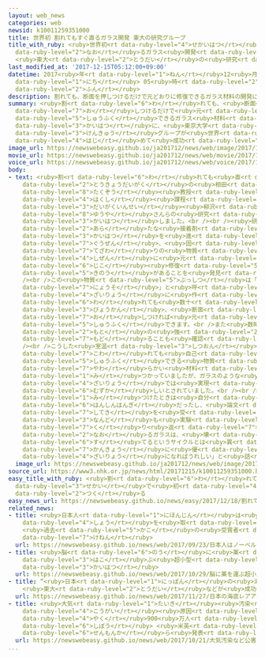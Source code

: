 ```yaml
---
layout: web_news
categories: web
newsid: k10011259351000
title: 世界初 割れてもすぐ直るガラス開発 東大の研究グループ
title_with_ruby: <ruby>世界初<rt data-ruby-level="4">せかいはつ</rt></ruby> <ruby>割<rt data-ruby-level="6">わ</rt></ruby>れてもすぐ<ruby>直<rt
  data-ruby-level="2">なお</rt></ruby>るガラス<ruby>開発<rt data-ruby-level="3">かいはつ</rt></ruby>
  <ruby>東大<rt data-ruby-level="2">とうだい</rt></ruby>の<ruby>研究<rt data-ruby-level="3">けんきゅう</rt></ruby>グループ
last_modified_at: '2017-12-15T05:12:00+09:00'
datetime: 2017<ruby>年<rt data-ruby-level="1">ねん</rt></ruby>12<ruby>月<rt data-ruby-level="1">がつ</rt></ruby>15<ruby>日<rt
  data-ruby-level="1">にち</rt></ruby> 05<ruby>時<rt data-ruby-level="2">じ</rt></ruby>12<ruby>分<rt
  data-ruby-level="2">ふん</rt></ruby>
description: 割れても、断面を押しつけるだけで元どおりに修復できるガラス材料の開発に、東京大学の研究グループが世界で初めて成功しました。
summary: <ruby>割<rt data-ruby-level="6">わ</rt></ruby>れても、<ruby>断面<rt data-ruby-level="5">だんめん</rt></ruby>を<ruby>押<rt
  data-ruby-level="7">お</rt></ruby>しつけるだけで<ruby>元<rt data-ruby-level="2">もと</rt></ruby>どおりに<ruby>修復<rt
  data-ruby-level="5">しゅうふく</rt></ruby>できるガラス<ruby>材料<rt data-ruby-level="4">ざいりょう</rt></ruby>の<ruby>開発<rt
  data-ruby-level="3">かいはつ</rt></ruby>に、<ruby>東京大学<rt data-ruby-level="2">とうきょうだいがく</rt></ruby>の<ruby>研究<rt
  data-ruby-level="3">けんきゅう</rt></ruby>グループが<ruby>世界<rt data-ruby-level="3">せかい</rt></ruby>で<ruby>初<rt
  data-ruby-level="4">はじ</rt></ruby>めて<ruby>成功<rt data-ruby-level="4">せいこう</rt></ruby>しました。
image_url: https://newswebeasy.github.io/ja201712/news/web/image/2017/12/15/K10011259351_1712150520_1712150521_01_03.jpg
movie_url: https://newswebeasy.github.io/ja201712/news/web/movie/2017/12/15/k10011259351_201712150520_201712150520.mp4
voice_url: https://newswebeasy.github.io/ja201712/news/web/voice/2017/12/15/k10011259351_201712150520_201712150520.mp3
body:
- text: <ruby>割<rt data-ruby-level="6">わ</rt></ruby>れても<ruby>直<rt data-ruby-level="2">なお</rt></ruby>るガラスは<ruby>東京大学<rt
    data-ruby-level="2">とうきょうだいがく</rt></ruby>の<ruby>相田<rt data-ruby-level="3">あいだ</rt></ruby><ruby>卓三<rt
    data-ruby-level="8">たくぞう</rt></ruby><ruby>教授<rt data-ruby-level="5">きょうじゅ</rt></ruby>と<ruby>博士<rt
    data-ruby-level="4">はくし</rt></ruby><ruby>課程<rt data-ruby-level="5">かてい</rt></ruby>の<ruby>大学院生<rt
    data-ruby-level="3">だいがくいんせい</rt></ruby><ruby>柳沢<rt data-ruby-level="7">やなぎさわ</rt></ruby><ruby>佑<rt
    data-ruby-level="8">ゆうや</rt></ruby>さんらの<ruby>研究<rt data-ruby-level="3">けんきゅう</rt></ruby>グループが<ruby>開発<rt
    data-ruby-level="3">かいはつ</rt></ruby>しました。<br /><br /><ruby>研究<rt data-ruby-level="3">けんきゅう</rt></ruby>グループは<ruby>新<rt
    data-ruby-level="2">あら</rt></ruby>たな<ruby>接着剤<rt data-ruby-level="7">せっちゃくざい</rt></ruby>の<ruby>開発<rt
    data-ruby-level="3">かいはつ</rt></ruby>を<ruby>進<rt data-ruby-level="3">すす</rt></ruby>めていましたが、<ruby>偶然<rt
    data-ruby-level="7">ぐうぜん</rt></ruby>、<ruby>固<rt data-ruby-level="4">かた</rt></ruby>くさらさらした<ruby>手触<rt
    data-ruby-level="7">てざわ</rt></ruby>りの<ruby>物質<rt data-ruby-level="5">ぶっしつ</rt></ruby>に<ruby>自然<rt
    data-ruby-level="4">しぜん</rt></ruby>に<ruby>元<rt data-ruby-level="2">もと</rt></ruby>どおりになる<ruby>自己<rt
    data-ruby-level="6">じこ</rt></ruby><ruby>修復<rt data-ruby-level="5">しゅうふく</rt></ruby><ruby>機能<rt
    data-ruby-level="5">きのう</rt></ruby>があることを<ruby>発見<rt data-ruby-level="3">はっけん</rt></ruby>しました。<br
    /><br />この<ruby>物質<rt data-ruby-level="5">ぶっしつ</rt></ruby>は「ポリエーテルチオ<ruby>尿素<rt
    data-ruby-level="7">にょうそ</rt></ruby>」と<ruby>呼<rt data-ruby-level="6">よ</rt></ruby>ばれるもので、これを<ruby>材料<rt
    data-ruby-level="4">ざいりょう</rt></ruby>に<ruby>作<rt data-ruby-level="2">つく</rt></ruby>ったガラスは<ruby>割<rt
    data-ruby-level="6">わ</rt></ruby>れても<ruby>数十<rt data-ruby-level="2">すうじゅう</rt></ruby><ruby>秒間<rt
    data-ruby-level="3">びょうかん</rt></ruby>、<ruby>断面<rt data-ruby-level="5">だんめん</rt></ruby>を<ruby>押<rt
    data-ruby-level="7">お</rt></ruby>しつければ<ruby>元<rt data-ruby-level="2">もと</rt></ruby>どおりに<ruby>修復<rt
    data-ruby-level="5">しゅうふく</rt></ruby>できます。<br />また<ruby>数時間<rt data-ruby-level="2">すうじかん</rt></ruby>あれば<ruby>元<rt
    data-ruby-level="2">もと</rt></ruby>の<ruby>強<rt data-ruby-level="2">つよ</rt></ruby>さに<ruby>戻<rt
    data-ruby-level="7">もど</rt></ruby>ることも<ruby>確認<rt data-ruby-level="7">かくにん</rt></ruby>できたということです。<br
    /><br />こうした<ruby>室温<rt data-ruby-level="3">しつおん</rt></ruby><ruby>環境<rt data-ruby-level="7">かんきょう</rt></ruby>で<ruby>壊<rt
    data-ruby-level="7">こわ</rt></ruby>れても<ruby>自己<rt data-ruby-level="6">じこ</rt></ruby><ruby>修復<rt
    data-ruby-level="5">しゅうふく</rt></ruby>できる<ruby>物質<rt data-ruby-level="5">ぶっしつ</rt></ruby>はゴムのような<ruby>柔<rt
    data-ruby-level="7">やわ</rt></ruby>らかい<ruby>材料<rt data-ruby-level="4">ざいりょう</rt></ruby>では<ruby>見<rt
    data-ruby-level="1">み</rt></ruby>つかっていましたが、ガラスのような<ruby>固<rt data-ruby-level="4">かた</rt></ruby>い<ruby>材料<rt
    data-ruby-level="4">ざいりょう</rt></ruby>では<ruby>実現<rt data-ruby-level="5">じつげん</rt></ruby>が<ruby>難<rt
    data-ruby-level="6">むずか</rt></ruby>しいとされていました。<br /><br /><ruby>柳沢<rt data-ruby-level="7">やなぎさわ</rt></ruby>さんは「<ruby>見<rt
    data-ruby-level="1">み</rt></ruby>つけたときは<ruby>自分<rt data-ruby-level="2">じぶん</rt></ruby>も<ruby>半信半疑<rt
    data-ruby-level="6">はんしんはんぎ</rt></ruby>だったし、<ruby>論文<rt data-ruby-level="6">ろんぶん</rt></ruby>もさまざまな<ruby>指摘<rt
    data-ruby-level="7">してき</rt></ruby>を<ruby>受<rt data-ruby-level="3">う</rt></ruby>け<ruby>何度<rt
    data-ruby-level="3">なんど</rt></ruby>も<ruby>実験<rt data-ruby-level="4">じっけん</rt></ruby>を<ruby>繰<rt
    data-ruby-level="7">く</rt></ruby>り<ruby>返<rt data-ruby-level="7">かえ</rt></ruby>した。<ruby>直<rt
    data-ruby-level="2">なお</rt></ruby>るガラスは、<ruby>壊<rt data-ruby-level="7">こわ</rt></ruby>れたら<ruby>捨<rt
    data-ruby-level="6">す</rt></ruby>てるというサイクルとは<ruby>異<rt data-ruby-level="6">こと</rt></ruby>なる<ruby>環境<rt
    data-ruby-level="7">かんきょう</rt></ruby>に<ruby>優<rt data-ruby-level="7">やさ</rt></ruby>しい<ruby>材料<rt
    data-ruby-level="4">ざいりょう</rt></ruby>になればうれしい」と<ruby>話<rt data-ruby-level="2">はな</rt></ruby>していました。
  image_url: https://newswebeasy.github.io/ja201712/news/web/image/2017/12/15/K10011259351_1712150043_1712150512_01_03.jpg
source_url: https://www3.nhk.or.jp/news/html/20171215/k10011259351000.html
easy_title_with_ruby: <ruby>割<rt data-ruby-level="6">わ</rt></ruby>れても<ruby>直<rt data-ruby-level="2">なお</rt></ruby>すことができるガラスを<ruby>世界<rt
  data-ruby-level="3">せかい</rt></ruby>で<ruby>初<rt data-ruby-level="4">はじ</rt></ruby>めて<ruby>作<rt
  data-ruby-level="2">つく</rt></ruby>る
easy_news_url: https://newswebeasy.github.io/news/easy/2017/12/18/割れても直すことができるガラスを世界で初めて作る
related_news:
- title: <ruby>日本人<rt data-ruby-level="1">にほんじん</rt></ruby>は<ruby>ノーベル<rt data-ruby-level="4">のーべる</rt></ruby><ruby>賞<rt
    data-ruby-level="4">しょう</rt></ruby>を<ruby>取<rt data-ruby-level="3">と</rt></ruby>れなくなる？
    <ruby>過去<rt data-ruby-level="5">かこ</rt></ruby>の<ruby>受賞者<rt data-ruby-level="4">じゅしょうしゃ</rt></ruby>が<ruby>懸念<rt
    data-ruby-level="7">けねん</rt></ruby>
  url: https://newswebeasy.github.io/news/web/2017/09/23/日本人はノーベル賞を取れなくなる-過去の受賞者が懸念
- title: <ruby>脳<rt data-ruby-level="6">のう</rt></ruby>に<ruby>薬<rt data-ruby-level="3">くすり</rt></ruby>を<ruby>運<rt
    data-ruby-level="3">はこ</rt></ruby>ぶ<ruby>超小型<rt data-ruby-level="7">ちょうこがた</rt></ruby>カプセルを<ruby>開発<rt
    data-ruby-level="3">かいはつ</rt></ruby>
  url: https://newswebeasy.github.io/news/web/2017/10/29/脳に薬を運ぶ超小型カプセルを開発
- title: “<ruby>日本<rt data-ruby-level="1">にっぽん</rt></ruby>の<ruby>海底<rt data-ruby-level="4">かいてい</rt></ruby>レアアース”でＬＥＤ
    <ruby>東大<rt data-ruby-level="2">とうだい</rt></ruby>などが<ruby>成功<rt data-ruby-level="4">せいこう</rt></ruby>
  url: https://newswebeasy.github.io/news/web/2017/11/27/日本の海底レアアースでLED-東大などが成功
- title: <ruby>大気<rt data-ruby-level="1">たいき</rt></ruby><ruby>汚染<rt data-ruby-level="7">おせん</rt></ruby>など<ruby>公害<rt
    data-ruby-level="4">こうがい</rt></ruby><ruby>原因<rt data-ruby-level="5">げんいん</rt></ruby>で<ruby>約<rt
    data-ruby-level="4">やく</rt></ruby>900<ruby>万人<rt data-ruby-level="2">まんにん</rt></ruby>が<ruby>死亡<rt
    data-ruby-level="6">しぼう</rt></ruby> <ruby>米英<rt data-ruby-level="4">べいえい</rt></ruby>の<ruby>専門家<rt
    data-ruby-level="6">せんもんか</rt></ruby>ら<ruby>発表<rt data-ruby-level="3">はっぴょう</rt></ruby>
  url: https://newswebeasy.github.io/news/web/2017/10/21/大気汚染など公害原因で約900万人が死亡-米英の専門家ら発表
...
```

